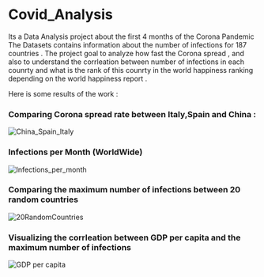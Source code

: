 # Covid_Analysis
Its a Data Analysis project about the first 4 months of the Corona Pandemic  
The Datasets contains information about the number of infections for 187 countries .
The project goal to analyze how fast the Corona spread , and also to understand the corrleation between number of infections in each counrty and what is the rank of this counrty in the world happiness ranking depending on the world happiness report  .

Here is some results of the work :

### Comparing Corona spread rate between Italy,Spain and China :
![China_Spain_Italy](https://user-images.githubusercontent.com/114799056/194498139-fb44485f-3078-4eb3-a65a-64dc10feafb1.png)

### Infections per Month (WorldWide)
![Infections_per_month](https://user-images.githubusercontent.com/114799056/194498609-24b7e2c6-db40-487f-a81b-da8dec2cd0a4.png)

### Comparing the maximum number of infections between 20 random countries
![20RandomCountries](https://user-images.githubusercontent.com/114799056/194498755-03957df3-e83f-4f0d-988f-fcc2e70d1dd0.png)

### Visualizing the corrleation between GDP per capita and the maximum number of infections
![GDP per capita](https://user-images.githubusercontent.com/114799056/194499230-f8119bb5-ffe4-4982-ab26-7d57b7bc8732.png)


